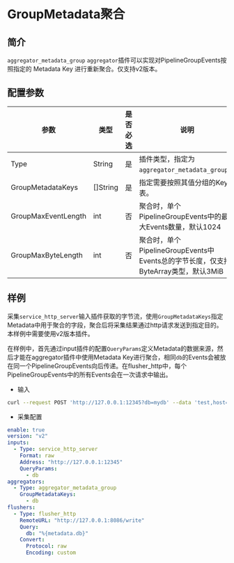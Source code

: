 # GroupMetadata聚合

## 简介

`aggregator_metadata_group` `aggregator`插件可以实现对PipelineGroupEvents按照指定的 Metadata Key 进行重新聚合。仅支持v2版本。

## 配置参数

| 参数               | 类型       | 是否必选 | 说明                                                           |
|------------------|----------| -------- |--------------------------------------------------------------|
| Type             | String   | 是       | 插件类型，指定为`aggregator_metadata_group`。                         |
| GroupMetadataKeys     | []String | 是       | 指定需要按照其值分组的Key列表。                                            |
| GroupMaxEventLength     | int      | 否       | 聚合时，单个PipelineGroupEvents中的最大Events数量，默认1024                 |
| GroupMaxByteLength      | int      | 否       | 聚合时，单个PipelineGroupEvents中Events总的字节长度，仅支持ByteArray类型，默认3MiB |

## 样例

采集`service_http_server`输入插件获取的字节流，使用`GroupMetadataKeys`指定Metadata中用于聚合的字段，聚合后将采集结果通过http请求发送到指定目的。本样例中需要使用v2版本插件。

在样例中，首先通过input插件的配置`QueryParams`定义Metadata的数据来源，然后才能在aggregator插件中使用Metadata Key进行聚合，相同`db`的Events会被放在同一个PipelineGroupEvents向后传递。在flusher_http中，每个PipelineGroupEvents中的所有Events会在一次请求中输出。


* 输入

```bash
curl --request POST 'http://127.0.0.1:12345?db=mydb' --data 'test,host=server01,region=cn value=0.1'
```


* 采集配置

```yaml
enable: true
version: "v2"
inputs:
  - Type: service_http_server       
    Format: raw
    Address: "http://127.0.0.1:12345"
    QueryParams:
      - db
aggregators:
  - Type: aggregator_metadata_group
    GroupMetadataKeys:
      - db
flushers:
  - Type: flusher_http
    RemoteURL: "http://127.0.0.1:8086/write"
    Query:
      db: "%{metadata.db}"
    Convert:
      Protocol: raw
      Encoding: custom
```
